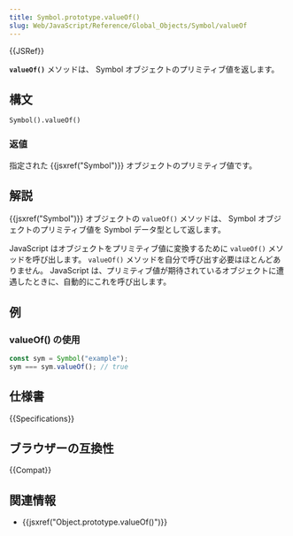 ```yaml
---
title: Symbol.prototype.valueOf()
slug: Web/JavaScript/Reference/Global_Objects/Symbol/valueOf
---
```


{{JSRef}}

**`valueOf()`** メソッドは、 Symbol オブジェクトのプリミティブ値を返します。

## 構文

```
Symbol().valueOf()
```

### 返値

指定された {{jsxref("Symbol")}} オブジェクトのプリミティブ値です。

## 解説

{{jsxref("Symbol")}} オブジェクトの `valueOf()` メソッドは、 Symbol オブジェクトのプリミティブ値を Symbol データ型として返します。

JavaScript はオブジェクトをプリミティブ値に変換するために `valueOf()` メソッドを呼び出します。 `valueOf()` メソッドを自分で呼び出す必要はほとんどありません。 JavaScript は、プリミティブ値が期待されているオブジェクトに遭遇したときに、自動的にこれを呼び出します。

## 例

### valueOf() の使用

```js
const sym = Symbol("example");
sym === sym.valueOf(); // true
```

## 仕様書

{{Specifications}}

## ブラウザーの互換性

{{Compat}}

## 関連情報

- {{jsxref("Object.prototype.valueOf()")}}
